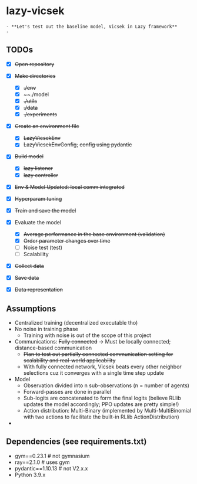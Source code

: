 # lazy-vicsek

```
- **Let's test out the baseline model, Vicsek in Lazy framework**
- 
```

## TODOs
- [x] ~~Open repository~~
- [x] ~~Make directories~~
  - [x] ~~./env~~
  - [x] ~~./model
  - [x] ~~./utils~~
  - [x] ~~./data~~
  - [x] ~~./experiments~~
- [x] ~~Create an environment file~~
  - [x] ~~LazyVicsekEnv~~
  - [x] ~~LazyVicsekEnvConfig~~; ~~config using pydantic~~
- [x] ~~Build model~~
  - [x] ~~lazy listener~~
  - [x] ~~lazy controller~~
- [x] ~~Env & Model Updated: local comm integrated~~
- [x] ~~Hyperparam tuning~~
- [x] ~~Train and save the model~~
- [x] Evaluate the model
  - [x] ~~Average performance in the base environment (validation)~~
  - [x] ~~Order parameter changes over time~~
  - [ ] Noise test (test)
  - [ ] Scalability
- [x] ~~Collect data~~
- [x] ~~Save data~~
- [x] ~~Data representation~~


## Assumptions
- Centralized training (decentralized executable tho)
- No noise in training phase
  - Training with noise is out of the scope of this project 
- Communications: ~~Fully connected~~ -> Must be locally connected; distance-based communication
  - ~~Plan to test out partially connected communication setting for scalability and real-world applicability~~
  - With fully connected network, Vicsek beats every other neighbor selections cuz it converges with a single time step update
- Model
  - Observation divided into n sub-observations (n = number of agents)
  - Forward-passes are done in parallel
  - Sub-logits are concatenated to form the final logits (believe RLlib updates the model accordingly; PPO updates are pretty simple!)
  - Action distribution: Multi-Binary (implemented by Multi-MultiBinomial with two actions to facilitate the built-in RLlib ActionDistribution)
-

## Dependencies (see requirements.txt)
- gym==0.23.1        # not gymnasium
- ray==2.1.0         # uses gym
- pydantic==1.10.13  # not V2.x.x
- Python 3.9.x
